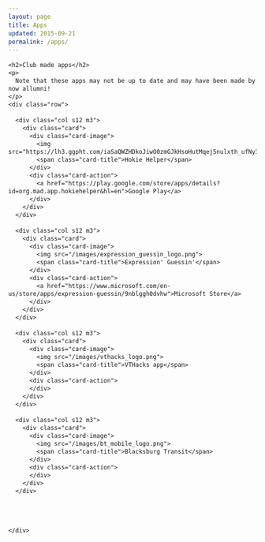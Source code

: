 ```yaml
---
layout: page
title: Apps
updated: 2015-09-21
permalink: /apps/
---
```


<div class="section">
  <div class="container">

    <h2>Club made apps</h2>
    <p>
      Note that these apps may not be up to date and may have been made by now allumni!
    </p>
    <div class="row">

      <div class="col s12 m3">
        <div class="card">
          <div class="card-image">
            <img src="https://lh3.ggpht.com/iaSaQWZHDkoJiwO0zmGJkHsoHutMqej5nulxth_ufNy34ZPY9M1O8OnegGxD3TFD8pw=w300">
            <span class="card-title">Hokie Helper</span>
          </div>
          <div class="card-action">
            <a href="https://play.google.com/store/apps/details?id=org.mad.app.hokiehelper&hl=en">Google Play</a>
          </div>
        </div>
      </div>

      <div class="col s12 m3">
        <div class="card">
          <div class="card-image">
            <img src="/images/expression_guessin_logo.png">
            <span class="card-title">Expression' Guessin'</span>
          </div>
          <div class="card-action">
            <a href="https://www.microsoft.com/en-us/store/apps/expression-guessin/9nblggh0dvhw">Microsoft Store</a>
          </div>
        </div>
      </div>

      <div class="col s12 m3">
        <div class="card">
          <div class="card-image">
            <img src="/images/vthacks_logo.png">
            <span class="card-title">VTHacks app</span>
          </div>
          <div class="card-action">
          </div>
        </div>
      </div>

      <div class="col s12 m3">
        <div class="card">
          <div class="card-image">
            <img src="/images/bt_mobile_logo.png">
            <span class="card-title">Blacksburg Transit</span>
          </div>
          <div class="card-action">
          </div>
        </div>
      </div>




    </div>

  </div>
</div>
